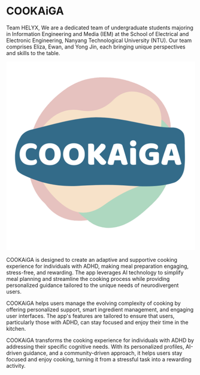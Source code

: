 # COOKAiGA

Team HELYX, We are a dedicated team of undergraduate students majoring in Information Engineering and Media (IEM) at the School of Electrical and Electronic Engineering, Nanyang Technological University (NTU). Our team comprises Eliza, Ewan, and Yong Jin, each bringing unique perspectives and skills to the table. 

![alt text](https://github.com/yongjin372k/Cookaiga/blob/main/frontend/assets/buttons/cookaiga_logo_four.png?raw=true)

COOKAiGA is designed to create an adaptive and supportive cooking experience for individuals with ADHD, making meal preparation engaging, stress-free, and rewarding. The app leverages AI technology to simplify meal planning and streamline the cooking process while providing personalized guidance tailored to the unique needs of neurodivergent users. 

COOKAiGA helps users manage the evolving complexity of cooking by offering personalized support, smart ingredient management, and engaging user interfaces. The app's features are tailored to ensure that users, particularly those with ADHD, can stay focused and enjoy their time in the kitchen. 

COOKAiGA transforms the cooking experience for individuals with ADHD by addressing their specific cognitive needs. With its personalized profiles, AI-driven guidance, and a community-driven approach, it helps users stay focused and enjoy cooking, turning it from a stressful task into a rewarding activity. 

